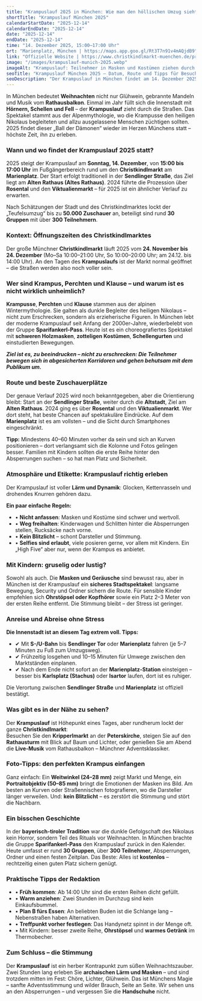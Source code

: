 ```yaml
---
title: "Krampuslauf 2025 in München: Wie man den höllischen Umzug sieht, ohne in der Menge unterzugehen"
shortTitle: "Krampuslauf München 2025"
calendarStartDate: "2025-12-14"
calendarEndDate: "2025-12-14"
date: "2025-12-14"
endDate: "2025-12-14"
time: "14. Dezember 2025, 15:00–17:00 Uhr"
ort: "Marienplatz, München | https://maps.app.goo.gl/Rt3T7n91v4mAQjdB9"
link: "Offizielle Website | https://www.christkindlmarkt-muenchen.de/programm/krampuslauf"
image: "/images/krampuslauf-munich-2025.webp"
imageAlt: "Krampuslauf: Teilnehmer in Masken und Kostümen ziehen durch die Münchner Innenstadt"
seoTitle: "Krampuslauf München 2025 — Datum, Route und Tipps für Besucher"
seoDescription: "Der Krampuslauf in München findet am 14. Dezember 2025 von 15 bis 17 Uhr statt. Route, Atmosphäre und Tipps für ein unvergessliches Erlebnis."
---
```


In München bedeutet **Weihnachten** nicht nur Glühwein, gebrannte Mandeln und Musik vom **Rathausbalkon**. Einmal im Jahr füllt sich die Innenstadt mit **Hörnern, Schellen und Fell** – der **Krampuslauf** zieht durch die Straßen. Das Spektakel stammt aus der Alpenmythologie, wo die Krampusse den heiligen Nikolaus begleiteten und allzu ausgelassene Menschen züchtigen sollten. 2025 findet dieser „Ball der Dämonen“ wieder im Herzen Münchens statt – höchste Zeit, ihn zu erleben.  

### Wann und wo findet der Krampuslauf 2025 statt?

2025 steigt der Krampuslauf am **Sonntag, 14. Dezember**, von **15:00 bis 17:00 Uhr** im Fußgängerbereich rund um den **Christkindlmarkt** am **Marienplatz**. Der Start erfolgt traditionell in der **Sendlinger Straße**, das Ziel liegt am **Alten Rathaus (Altes Rathaus)**. 2024 führte die Prozession über **Rosental** und den **Viktualienmarkt** – für 2025 ist ein ähnlicher Verlauf zu erwarten.  

Nach Schätzungen der Stadt und des Christkindlmarktes lockt der „Teufelsumzug“ bis zu **50.000 Zuschauer** an, beteiligt sind rund **30 Gruppen** mit über **300 Teilnehmern**.  

### Kontext: Öffnungszeiten des Christkindlmarktes

Der große Münchner **Christkindlmarkt** läuft 2025 vom **24. November bis 24. Dezember** (Mo–Sa 10:00–21:00 Uhr, So 10:00–20:00 Uhr; am 24.12. bis 14:00 Uhr). An den Tagen des **Krampuslaufs** ist der Markt normal geöffnet – die Straßen werden also noch voller sein.  

### Wer sind Krampus, Perchten und Klause – und warum ist es nicht wirklich unheimlich?

**Krampusse**, **Perchten** und **Klause** stammen aus der alpinen Wintermythologie. Sie galten als dunkle Begleiter des heiligen Nikolaus – nicht zum Erschrecken, sondern als erzieherische Figuren. In München lebt der moderne Krampuslauf seit Anfang der 2000er-Jahre, wiederbelebt von der Gruppe **Sparifankerl-Pass**. Heute ist es ein choreografiertes Spektakel mit **schweren Holzmasken**, **zotteligen Kostümen**, **Schellengurten** und einstudierten Bewegungen.  

_**Ziel ist es, zu beeindrucken – nicht zu erschrecken: Die Teilnehmer bewegen sich in abgesicherten Korridoren und gehen behutsam mit dem Publikum um.**_  

### Route und beste Zuschauerplätze

Der genaue Verlauf 2025 wird noch bekanntgegeben, aber die Orientierung bleibt: Start an der **Sendlinger Straße**, weiter durch die **Altstadt**, Ziel am **Alten Rathaus**. 2024 ging es über **Rosental** und den **Viktualienmarkt**. Wer dort steht, hat beste Chancen auf spektakuläre Eindrücke. Auf dem **Marienplatz** ist es am vollsten – und die Sicht durch Smartphones eingeschränkt.  

**Tipp:** Mindestens 40–60 Minuten vorher da sein und sich an Kurven positionieren – dort verlangsamt sich die Kolonne und Fotos gelingen besser. Familien mit Kindern sollten die erste Reihe hinter den Absperrungen suchen – so hat man Platz und Sicherheit.  

### Atmosphäre und Etikette: Krampuslauf richtig erleben

Der Krampuslauf ist voller **Lärm und Dynamik**: Glocken, Kettenrasseln und drohendes Knurren gehören dazu.  

**Ein paar einfache Regeln:**
- • **Nicht anfassen**: Masken und Kostüme sind schwer und wertvoll.  
- • **Weg freihalten**: Kinderwagen und Schlitten hinter die Absperrungen stellen, Rucksäcke nach vorne.  
- • **Kein Blitzlicht** – schont Darsteller und Stimmung.  
- • **Selfies sind erlaubt**, viele posieren gerne, vor allem mit Kindern. Ein „High Five“ aber nur, wenn der Krampus es anbietet.  

### Mit Kindern: gruselig oder lustig?

Sowohl als auch. Die **Masken und Geräusche** sind bewusst rau, aber in München ist der Krampuslauf ein **sicheres Stadtspektakel**: langsame Bewegung, Security und Ordner sichern die Route. Für sensible Kinder empfehlen sich **Ohrstöpsel oder Kopfhörer** sowie ein Platz 2–3 Meter von der ersten Reihe entfernt. Die Stimmung bleibt – der Stress ist geringer.  

### Anreise und Abreise ohne Stress

**Die Innenstadt ist an diesem Tag extrem voll. Tipps:**
- ✔ Mit **S-/U-Bahn** bis **Sendlinger Tor** oder **Marienplatz** fahren (je 5–7 Minuten zu Fuß zum Umzugsweg).  
- ✔ Frühzeitig losgehen und 10–15 Minuten für Umwege zwischen den Marktständen einplanen.  
- ✔ Nach dem Ende nicht sofort an der **Marienplatz-Station** einsteigen – besser bis **Karlsplatz (Stachus)** oder **Isartor** laufen, dort ist es ruhiger.  

Die Verortung zwischen **Sendlinger Straße** und **Marienplatz** ist offiziell bestätigt.  

### Was gibt es in der Nähe zu sehen?

Der **Krampuslauf** ist Höhepunkt eines Tages, aber rundherum lockt der ganze **Christkindlmarkt**:  
Besuchen Sie den **Kripperlmarkt** an der **Peterskirche**, steigen Sie auf den **Rathausturm** mit Blick auf Baum und Lichter, oder genießen Sie am Abend die **Live-Musik** vom Rathausbalkon – Münchner Adventsklassiker.  

### Foto-Tipps: den perfekten Krampus einfangen

Ganz einfach: Ein **Weitwinkel (24–28 mm)** zeigt Markt und Menge, ein **Portraitobjektiv (50–85 mm)** bringt die Emotionen der Masken ins Bild. Am besten an Kurven oder Straßennischen fotografieren, wo die Darsteller länger verweilen. Und: **kein Blitzlicht** – es zerstört die Stimmung und stört die Nachbarn.  

### Ein bisschen Geschichte

In der **bayerisch-tiroler Tradition** war die dunkle Gefolgschaft des Nikolaus kein Horror, sondern Teil des Rituals vor Weihnachten. In München brachte die Gruppe **Sparifankerl-Pass** den Krampuslauf zurück in den Kalender. Heute umfasst er rund **30 Gruppen**, über **300 Teilnehmer**, Absperrungen, Ordner und einen festen Zeitplan. Das Beste: Alles ist **kostenlos** – rechtzeitig einen guten Platz sichern genügt.  

### Praktische Tipps der Redaktion

- • **Früh kommen**: Ab 14:00 Uhr sind die ersten Reihen dicht gefüllt.  
- • **Warm anziehen**: Zwei Stunden im Durchzug sind kein Einkaufsbummel.  
- • **Plan B fürs Essen**: An beliebten Buden ist die Schlange lang – Nebenstraßen haben Alternativen.  
- • **Treffpunkt vorher festlegen**: Das Handynetz spinnt in der Menge oft.  
- • Mit Kindern: besser zweite Reihe, **Ohrstöpsel** und **warmes Getränk** im Thermobecher.  

### Zum Schluss – die Stimmung

Der **Krampuslauf** ist ein herber Kontrapunkt zum süßen Weihnachtszauber. Zwei Stunden lang erleben Sie **archaischen Lärm und Masken** – und sind trotzdem mitten im Fest: Chöre, Lichter, Glühwein. Das ist Münchens Magie – sanfte Adventsstimmung und wilder Brauch, Seite an Seite. Wir sehen uns an den Absperrungen – und vergessen Sie die **Handschuhe** nicht.  
